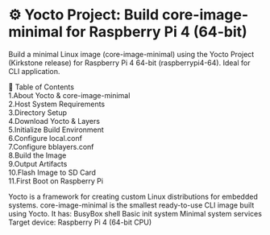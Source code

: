 # ⚙️ Yocto Project: Build core-image-minimal for Raspberry Pi 4 (64-bit)

Build a minimal Linux image (core-image-minimal) using the Yocto Project (Kirkstone release) for Raspberry Pi 4 64-bit (raspberrypi4-64). Ideal for CLI application.

📌 Table of Contents <br>
1.About Yocto & core-image-minimal <br>
2.Host System Requirements <br>
3.Directory Setup <br>
4.Download Yocto & Layers <br>
5.Initialize Build Environment<br>
6.Configure local.conf<br>
7.Configure bblayers.conf<br>
8.Build the Image<br>
9.Output Artifacts<br>
10.Flash Image to SD Card<br>
11.First Boot on Raspberry Pi<br>

Yocto is a framework for creating custom Linux distributions for embedded systems.
core-image-minimal is the smallest ready-to-use CLI image built using Yocto. It has:
BusyBox shell
Basic init system
Minimal system services
Target device: Raspberry Pi 4 (64-bit CPU)
